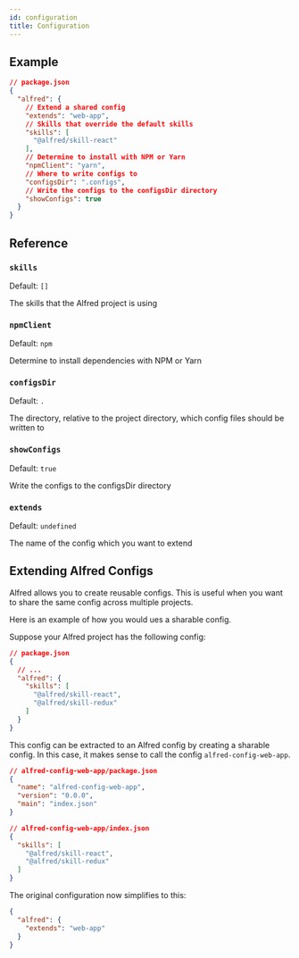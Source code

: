 ```yaml
---
id: configuration
title: Configuration
---
```


## Example

```json
// package.json
{
  "alfred": {
    // Extend a shared config
    "extends": "web-app",
    // Skills that override the default skills
    "skills": [
      "@alfred/skill-react"
    ],
    // Determine to install with NPM or Yarn
    "npmClient": "yarn",
    // Where to write configs to
    "configsDir": ".configs",
    // Write the configs to the configsDir directory
    "showConfigs": true
  }
}
```

## Reference

### `skills`

Default: `[]`

The skills that the Alfred project is using

### `npmClient`

Default: `npm`

Determine to install dependencies with NPM or Yarn

### `configsDir`

Default: `.`

The directory, relative to the project directory, which config files should be written to

### `showConfigs`

Default: `true`

Write the configs to the configsDir directory

### `extends`

Default: `undefined`

The name of the config which you want to extend

## Extending Alfred Configs

Alfred allows you to create reusable configs. This is useful when you want to share the same config across multiple projects.

Here is an example of how you would ues a sharable config.

Suppose your Alfred project has the following config:

```json
// package.json
{
  // ...
  "alfred": {
    "skills": [
      "@alfred/skill-react",
      "@alfred/skill-redux"
    ]
  }
}
```

This config can be extracted to an Alfred config by creating a sharable config. In this case, it makes sense to call the config `alfred-config-web-app`.

```json
// alfred-config-web-app/package.json
{
  "name": "alfred-config-web-app",
  "version": "0.0.0",
  "main": "index.json"
}
```

```json
// alfred-config-web-app/index.json
{
  "skills": [
    "@alfred/skill-react",
    "@alfred/skill-redux"
  ]
}
```

The original configuration now simplifies to this:

```json
{
  "alfred": {
    "extends": "web-app"
  }
}
```
